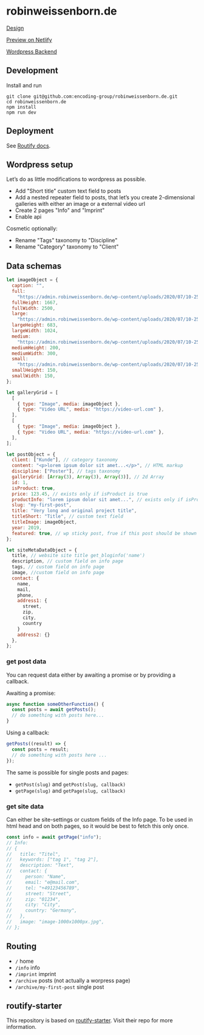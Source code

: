 # robinweissenborn.de

[Design](https://xd.adobe.com/view/f319731e-013b-449e-b3a4-28f1928739d1-a64a/screen/bfd93f1f-0aad-42bf-96ac-a974b6444d9f)

[Preview on Netlify](https://nostalgic-clarke-ad7627.netlify.app)

[Wordpress Backend](https://api.robinweissenborn.de/wp-admin)

## Development

Install and run

```
git clone git@github.com:encoding-group/robinweissenborn.de.git
cd robinweissenborn.de
npm install
npm run dev
```

## Deployment

See [Routify docs](https://routify.dev/guide/starter-Template/deployment).

## Wordpress setup

Let’s do as little modifications to wordpress as possible.

- Add "Short title" custom text field to posts
- Add a nested repeater field to posts, that let’s you create 2-dimensional galleries with either an image or a external video url
- Create 2 pages "Info" and "Imprint"
- Enable api

Cosmetic optionally:

- Rename "Tags" taxonomy to "Discipline"
- Rename "Category" taxonomy to "Client"

## Data schemas

```js
let imageObject = {
  caption: "",
  full:
    "https://admin.robinweissenborn.de/wp-content/uploads/2020/07/10-2500x1667-1.jpg",
  fullHeight: 1667,
  fullWidth: 2500,
  large:
    "https://admin.robinweissenborn.de/wp-content/uploads/2020/07/10-2500x1667-1-1024x683.jpg",
  largeHeight: 683,
  largeWidth: 1024,
  medium:
    "https://admin.robinweissenborn.de/wp-content/uploads/2020/07/10-2500x1667-1-300x200.jpg",
  mediumHeight: 200,
  mediumWidth: 300,
  small:
    "https://admin.robinweissenborn.de/wp-content/uploads/2020/07/10-2500x1667-1-150x150.jpg",
  smallHeight: 150,
  smallWidth: 150,
};

let galleryGrid = [
  [
    { type: "Image", media: imageObject },
    { type: "Video URL", media: "https://video-url.com" },
  ],
  [
    { type: "Image", media: imageObject },
    { type: "Video URL", media: "https://video-url.com" },
  ],
];

let postObject = {
  client: ["Kunde"], // category taxonomy
  content: "<p>lorem ipsum dolor sit amet...</p>", // HTML markup
  discipline: ["Poster"], // tags taxonomy
  galleryGrid: [Array(3), Array(3), Array(3)], // 2d Array
  id: 1,
  isProduct: true,
  price: 123.45, // exists only if isProduct is true
  productInfo: "lorem ipsum dolor sit amet...", // exists only if isProduct is true
  slug: "my-first-post",
  title: "Very long and original project title",
  titleShort: "Title", // custom text field
  titleImage: imageObject,
  year: 2019,
  featured: true, // wp sticky post, frue if this post should be shown on home page
};

let siteMetaDataObject = {
  title, // website site title get_bloginfo('name')
  description, // custom field on info page
  tags, // custom field on info page
  image, //custom field on info page
  contact: {
    name,
    mail,
    phone,
    address1: {
      street,
      zip,
      city,
      country
    }
    address2: {}
  },
};
```

### get post data

You can request data either by awaiting a promise or by providing a callback.

Awaiting a promise:

```js
async function someOtherFunction() {
  const posts = await getPosts();
  // do something with posts here...
}
```

Using a callback:

```js
getPosts((result) => {
  const posts = result;
  // do something with posts here ...
});
```

The same is possible for single posts and pages:

- `getPost(slug)` and `getPost(slug, callback)`
- `getPage(slug)` and `getPage(slug, callback)`

### get site data

Can either be site-settings or custom fields of the Info page. To be used in html head and on both pages, so it would be best to fetch this only once.

```js
const info = await getPage("info");
// Info:
// {
//   title: "Titel",
//   keywords: ["tag 1", "tag 2"],
//   description: "Text",
//   contact: {
//     person: "Name",
//     email: "e@mail.com",
//     tel: "+49123456789",
//     street: "Street",
//     zip: "01234",
//     city: "City",
//     country: "Germany",
//   },
//   image: "image-1000x1000px.jpg",
// };
```

## Routing

- `/` home
- `/info` info
- `/imprint` imprint
- `/archive` posts (not actually a worpress page)
- `/archive/my-first-post` single post

## routify-starter

This repository is based on [routify-starter](https://github.com/roxiness/routify-starter). Visit their repo for more information.

